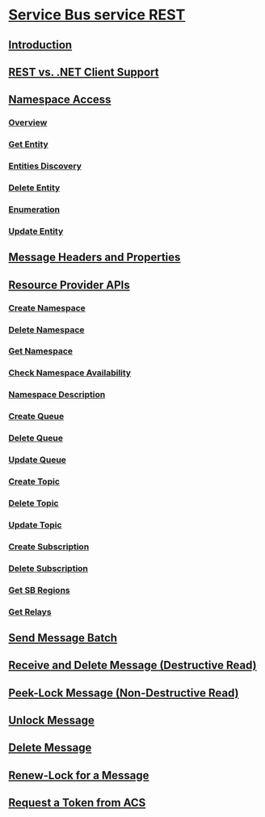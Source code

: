 # [Service Bus service REST](service-bus-runtime-rest.md)
## [Introduction](introduction.md)
## [REST vs. .NET Client Support](rest-dotnet-client-support.md)
## [Namespace Access](addressing-and-protocol.md)
### [Overview](overview.md)
### [Get Entity](get-entity.md)
### [Entities Discovery](entities-discovery.md)
### [Delete Entity](delete-entity.md)
### [Enumeration](enumeration.md)
### [Update Entity](update-entity.md)
## [Message Headers and Properties](message-headers-and-properties.md)
## [Resource Provider APIs](resource-provider-apis.md)
### [Create Namespace](create-namespace.md)
### [Delete Namespace](delete-namespace.md)
### [Get Namespace](get-namespace.md)
### [Check Namespace Availability](check-namespace-availability.md)
### [Namespace Description](namespace-description.md)
### [Create Queue](create-queue.md)
### [Delete Queue](delete-queue.md)
### [Update Queue](update-queue.md)
### [Create Topic](create-topic.md)
### [Delete Topic](delete-topic.md)
### [Update Topic](update-topic.md)
### [Create Subscription](create-subscription.md)
### [Delete Subscription](delete-subscription.md)
### [Get SB Regions](get-sb-regions.md)
### [Get Relays](get-relays.md)
## [Send Message Batch](send-message-batch.md)
## [Receive and Delete Message (Destructive Read)](receive-and-delete-message-destructive-read.md)
## [Peek-Lock Message (Non-Destructive Read)](peek-lock-message-non-destructive-read.md)
## [Unlock Message](unlock-message.md)
## [Delete Message](delete-message.md)
## [Renew-Lock for a Message](renew-lock-for-a-message.md)
## [Request a Token from ACS](request-a-token-from-acs.md)